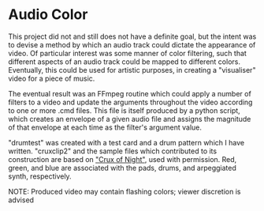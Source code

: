 # Audio Color
This project did not and still does not have a definite goal, but the intent was to devise a method by which an audio track could dictate the appearance of video. Of particular interest was some manner of color filtering, such that different aspects of an audio track could be mapped to different colors. Eventually, this could be used for artistic purposes, in creating a "visualiser" video for a piece of music.

The eventual result was an FFmpeg routine which could apply a number of filters to a video and update the arguments throughout the video according to one or more .cmd files. This file is itself produced by a python script, which creates an envelope of a given audio file and assigns the magnitude of that envelope at each time as the filter's argument value.

"drumtest" was created with a test card and a drum pattern which I have written. "cruxclip2" and the sample files which contributed to its construction are based on <a href="https://www.youtube.com/watch?v=kWvc5jMxdlU">"Crux of Night"</a>, used with permission. Red, green, and blue are associated with the pads, drums, and arpeggiated synth, respectively.

NOTE: Produced video may contain flashing colors; viewer discretion is advised
